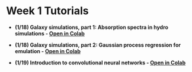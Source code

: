 # Week 1 Tutorials

- **(1/18) Galaxy simulations, part 1: Absorption spectra in hydro simulations - [Open in Colab](https://colab.research.google.com/github/DataDrivenGalaxyEvolution/galevo23-tutorials/blob/main/week-1/Large_scale_galaxy_formation_simulations_and_machine_learning_approaches_Part1_Simulated_absorption_spectra.ipynb)**
- **(1/18) Galaxy simulations, part 2: Gaussian process regression for emulation - [Open in Colab](https://colab.research.google.com/github/DataDrivenGalaxyEvolution/galevo23-tutorials/blob/main/week-1/Large_scale_galaxy_formation_simulations_and_machine_learning_approaches_(Part_2)_Gaussian_process_regression_for_emulation.ipynb)**

- **(1/19) Introduction to convolutional neural networks - [Open in Colab](https://colab.research.google.com/github/DataDrivenGalaxyEvolution/galevo23-tutorials/blob/main/week-1/Introduction%20to%20convolutional%20neural%20networks.ipynb)**

